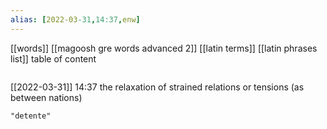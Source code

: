 ```yaml
---
alias: [2022-03-31,14:37,enw]
---
```

[[words]] [[magoosh gre words advanced 2]] [[latin terms]] [[latin phrases list]]
table of content
```toc
```

[[2022-03-31]] 14:37
the relaxation of strained relations or tensions (as between nations)
```query
"detente"
```
